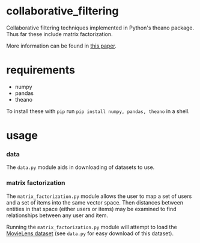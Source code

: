 # collaborative_filtering

Collaborative filtering techniques implemented in Python's theano package. Thus far these include matrix factorization.

More information can be found in [this paper](http://www2.research.att.com/~volinsky/papers/ieeecomputer.pdf).

# requirements

* numpy
* pandas
* theano

To install these with `pip` run `pip install numpy, pandas, theano` in a shell.

# usage

### data

The `data.py` module aids in downloading of datasets to use.

### matrix factorization

The `matrix_factorization.py` module allows the user to map a set of users and a set of items into the same vector space. Then distances between entities in that space (either users or items) may be examined to find relationships between any user and item.

Running the `matrix_factorization.py` module will attempt to load the [MovieLens dataset](http://grouplens.org/datasets/movielens/latest/) (see `data.py` for easy download of this dataset).
